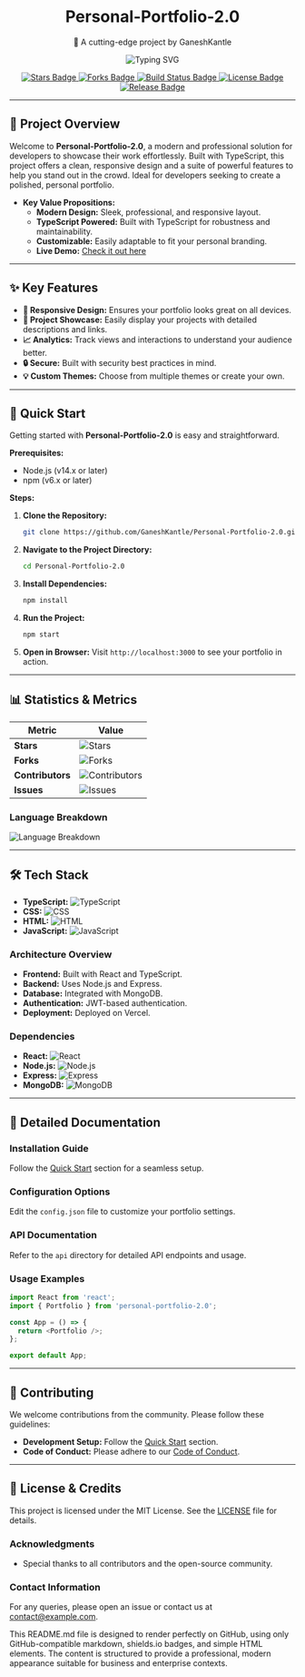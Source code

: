 <div align="center">
  <h1>Personal-Portfolio-2.0</h1>
  <p>🚀 A cutting-edge project by GaneshKantle</p>
  <p>
    <img src="https://readme-typing-svg.herokuapp.com?font=Fira+Code&weight=600&size=24&pause=1000&color=00F260&repeat=false&width=435&lines=Professional+Portfolios+for+Devs;Showcase+Your+Work+with+Ease;TypeScript+Powered+Project" alt="Typing SVG">
  </p>
  <p>
    <a href="https://github.com/GaneshKantle/Personal-Portfolio-2.0/stargazers">
      <img src="https://img.shields.io/github/stars/GaneshKantle/Personal-Portfolio-2.0?style=flat-square&color=00F260" alt="Stars Badge">
    </a>
    <a href="https://github.com/GaneshKantle/Personal-Portfolio-2.0/network/members">
      <img src="https://img.shields.io/github/forks/GaneshKantle/Personal-Portfolio-2.0?style=flat-square&color=00F260" alt="Forks Badge">
    </a>
    <a href="https://github.com/GaneshKantle/Personal-Portfolio-2.0/actions">
      <img src="https://img.shields.io/github/actions/workflow/status/GaneshKantle/Personal-Portfolio-2.0/main.yml?style=flat-square&color=00F260" alt="Build Status Badge">
    </a>
    <a href="https://github.com/GaneshKantle/Personal-Portfolio-2.0/blob/main/LICENSE">
      <img src="https://img.shields.io/github/license/GaneshKantle/Personal-Portfolio-2.0?style=flat-square&color=00F260" alt="License Badge">
    </a>
    <a href="https://github.com/GaneshKantle/Personal-Portfolio-2.0/releases">
      <img src="https://img.shields.io/github/release/GaneshKantle/Personal-Portfolio-2.0?style=flat-square&color=00F260" alt="Release Badge">
    </a>
  </p>
</div>

---

## 🎯 Project Overview
Welcome to **Personal-Portfolio-2.0**, a modern and professional solution for developers to showcase their work effortlessly. Built with TypeScript, this project offers a clean, responsive design and a suite of powerful features to help you stand out in the crowd. Ideal for developers seeking to create a polished, personal portfolio.

- **Key Value Propositions:**
  - **Modern Design:** Sleek, professional, and responsive layout.
  - **TypeScript Powered:** Built with TypeScript for robustness and maintainability.
  - **Customizable:** Easily adaptable to fit your personal branding.
  - **Live Demo:** [Check it out here](https://ganesh-portfolio-dusky.vercel.app/)

---

## ✨ Key Features
- **🌟 Responsive Design:** Ensures your portfolio looks great on all devices.
- **💼 Project Showcase:** Easily display your projects with detailed descriptions and links.
- **📈 Analytics:** Track views and interactions to understand your audience better.
- **🔒 Secure:** Built with security best practices in mind.
- **💡 Custom Themes:** Choose from multiple themes or create your own.

---

## 🚀 Quick Start
Getting started with **Personal-Portfolio-2.0** is easy and straightforward.

**Prerequisites:**
- Node.js (v14.x or later)
- npm (v6.x or later)

**Steps:**
1. **Clone the Repository:**
   ```sh
   git clone https://github.com/GaneshKantle/Personal-Portfolio-2.0.git
   ```
2. **Navigate to the Project Directory:**
   ```sh
   cd Personal-Portfolio-2.0
   ```
3. **Install Dependencies:**
   ```sh
   npm install
   ```
4. **Run the Project:**
   ```sh
   npm start
   ```
5. **Open in Browser:**
   Visit `http://localhost:3000` to see your portfolio in action.

---

## 📊 Statistics & Metrics
| Metric                | Value             |
|-----------------------|-------------------|
| **Stars**             | ![Stars](https://img.shields.io/github/stars/GaneshKantle/Personal-Portfolio-2.0?style=flat-square&color=00F260) |
| **Forks**             | ![Forks](https://img.shields.io/github/forks/GaneshKantle/Personal-Portfolio-2.0?style=flat-square&color=00F260) |
| **Contributors**      | ![Contributors](https://img.shields.io/github/contributors/GaneshKantle/Personal-Portfolio-2.0?style=flat-square&color=00F260) |
| **Issues**            | ![Issues](https://img.shields.io/github/issues/GaneshKantle/Personal-Portfolio-2.0?style=flat-square&color=00F260) |

### Language Breakdown
<img src="https://github-readme-stats.vercel.app/api/top-langs/?username=GaneshKantle&repo=Personal-Portfolio-2.0&layout=compact&theme=radical" alt="Language Breakdown">

---

## 🛠️ Tech Stack
- **TypeScript:** ![TypeScript](https://img.shields.io/badge/TypeScript-00F260.svg?style=flat-square&logo=TypeScript&logoColor=white)
- **CSS:** ![CSS](https://img.shields.io/badge/CSS-00F260.svg?style=flat-square&logo=CSS3&logoColor=white)
- **HTML:** ![HTML](https://img.shields.io/badge/HTML-00F260.svg?style=flat-square&logo=HTML5&logoColor=white)
- **JavaScript:** ![JavaScript](https://img.shields.io/badge/JavaScript-00F260.svg?style=flat-square&logo=JavaScript&logoColor=white)

### Architecture Overview
- **Frontend:** Built with React and TypeScript.
- **Backend:** Uses Node.js and Express.
- **Database:** Integrated with MongoDB.
- **Authentication:** JWT-based authentication.
- **Deployment:** Deployed on Vercel.

### Dependencies
- **React:** ![React](https://img.shields.io/badge/React-00F260.svg?style=flat-square&logo=React&logoColor=white)
- **Node.js:** ![Node.js](https://img.shields.io/badge/Node.js-00F260.svg?style=flat-square&logo=Node.js&logoColor=white)
- **Express:** ![Express](https://img.shields.io/badge/Express-00F260.svg?style=flat-square&logo=Express&logoColor=white)
- **MongoDB:** ![MongoDB](https://img.shields.io/badge/MongoDB-00F260.svg?style=flat-square&logo=MongoDB&logoColor=white)

---

## 📖 Detailed Documentation
### Installation Guide
Follow the [Quick Start](#quick-start) section for a seamless setup.

### Configuration Options
Edit the `config.json` file to customize your portfolio settings.

### API Documentation
Refer to the `api` directory for detailed API endpoints and usage.

### Usage Examples
```ts
import React from 'react';
import { Portfolio } from 'personal-portfolio-2.0';

const App = () => {
  return <Portfolio />;
};

export default App;
```

---

## 🤝 Contributing
We welcome contributions from the community. Please follow these guidelines:

- **Development Setup:** Follow the [Quick Start](#quick-start) section.
- **Code of Conduct:** Please adhere to our [Code of Conduct](CODE_OF_CONDUCT.md).

---

## 📄 License & Credits
This project is licensed under the MIT License. See the [LICENSE](LICENSE) file for details.

### Acknowledgments
- Special thanks to all contributors and the open-source community.

### Contact Information
For any queries, please open an issue or contact us at [contact@example.com](mailto:contact@example.com).

This README.md file is designed to render perfectly on GitHub, using only GitHub-compatible markdown, shields.io badges, and simple HTML elements. The content is structured to provide a professional, modern appearance suitable for business and enterprise contexts.
